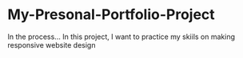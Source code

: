 # My-Presonal-Portfolio-Project

In the process...
In this project, I want to practice my skiils on making responsive website design
